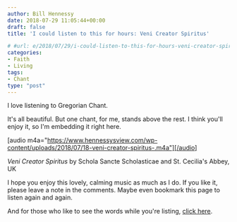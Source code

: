 ```yaml
---
author: Bill Hennessy
date: 2018-07-29 11:05:44+00:00
draft: false
title: 'I could listen to this for hours: Veni Creator Spiritus'

# #url: e/2018/07/29/i-could-listen-to-this-for-hours-veni-creator-spiritus/
categories:
- Faith
- Living
tags:
- Chant
type: "post"
---
```


I love listening to Gregorian Chant.

It's all beautiful. But one chant, for me, stands above the rest. I think you'll enjoy it, so I'm embedding it right here.

[audio m4a="https://www.hennessysview.com/wp-content/uploads/2018/07/18-veni-creator-spiritus-.m4a"][/audio]

_Veni Creator Spiritus_ by Schola Sancte Scholasticae and St. Cecilia's Abbey, UK

I hope you enjoy this lovely, calming music as much as I do. If you like it, please leave a note in the comments. Maybe even bookmark this page to listen again and again.

And for those who like to see the words while you're listing, [click here](https://gregorian-chant-hymns.com/hymns-2/veni-creator-spiritus.html).


